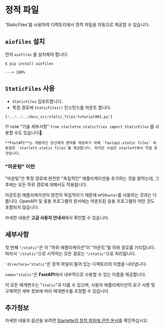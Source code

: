 # 정적 파일

'StaticFiles'를 사용하여 디렉토리에서 정적 파일을 자동으로 제공할 수 있습니다.

## `aiofiles` 설치

먼저 `aiofiles` 를 설치해야 합니다:

<div class="termy">

```console
$ pip install aiofiles

---> 100%
```

</div>

## `StaticFiles` 사용

* `StaticFiles` 임포트합니다.
* 특정 경로에 `StaticFiles()` 인스턴스를 마운트 합니다.

```Python hl_lines="2  6"
{!../../../docs_src/static_files/tutorial001.py!}
```

!!! note "기술 세부사항"
    `from starlette.staticfiles import StaticFiles` 를 사용할 수도 있습니다.

    **FastAPI**는 개발자인 당신에게 편의를 제공하기 위해 `fastapi.static files` 와 동일한 `starlett.static files`를 제공합니다. 하지만 사실은 starlett에서 직접 온 것입니다.

### "마운팅" 이란

"마운팅"은 특정 경로에 완전한 "독립적인" 애플리케이션을 추가하는 것을 말하는데, 그 후에는 모든 하위 경로에 대해서도 적용됩니다.

마운트된 애플리케이션이 완전히 독립적이기 때문에 `APIRouter`를 사용하는 것과는 다릅니다. OpenAPI 및 응용 프로그램의 문서에는 마운트된 응용 프로그램의 어떤 것도 포함되지 않습니다.

자세한 내용은 **고급 사용자 안내서**에서 확인할 수 있습니다.

## 세부사항

첫 번째 `"/static"`은 이 "하위 애플리케이션"이 "마운트"될 하위 경로를 가리킵니다. 따라서 `"/static"`으로 시작하는 모든 경로는 `"/static"`으로 처리됩니다.

`'directory="static"`은 정적 파일이 들어 있는 디렉토리의 이름을 나타냅니다.

`name="static"`은 **FastAPI**에서 내부적으로 사용할 수 있는 이름을 제공합니다.

이 모든 매개변수는 "`static`"과 다를 수 있으며, 사용자 애플리케이션의 요구 사항 및 구체적인 세부 정보에 따라 매개변수를 조정할 수 있습니다.


## 추가정보

자세한 내용과 옵션을 보려면 <a href="https://www.starlette.io/staticfiles/" class="external-link" target="_blank">Starlette의 정적 파일에 관한 문서</a>를 확인하십시오.
